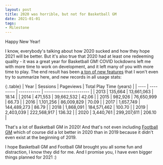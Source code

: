 ```yaml
---
layout: post
title: 2020 was horrible, but not for Basketball GM
date: 2021-01-01
tags:
- Milestone
---
```


Happy New Year!

I know, everybody's talking about how 2020 sucked and how they hope 2021 will be better. But it's also true that 2020 had at least one redeeming quality - it was a great year for Basketball GM! COVID lockdowns left me with more time to work on development, and it left many of you with more time to play. The end result has been [a ton of new features](/changelog/) that I won't even try to summarize here, and new records in all usage stats:

{:.table}
| Year | Sessions  | Pageviews   | Total Play Time (years) |
| ---- | --------- | ----------- | ----------------------- |
| 2013 | 135,664   | 13,661,063  | 18.14                   |
| 2014 | 471,553   | 39,662,532  | 42.06                   |
| 2015 | 982,926   | 76,650,999  | 66.73                   |
| 2016 | 1,101,256 | 86,009,829  | 70.09                   |
| 2017 | 1,657,749 | 144,489,273 | 86.79                   |
| 2018 | 1,868,091 | 184,571,462 | 100.70                  |
| 2019 | 2,403,039 | 222,568,917 | 136.32                  |
| 2020 | 3,440,761 | 299,207,611 | 206.10                  |

That's a lot of Basketball GM in 2020! And that's not even including [Football GM](https://football-gm.com/) which of course did a lot better in 2020 than in 2019 because it didn't even exist at the beginning of 2019.

I hope Basketball GM and Football GM brought you all some fun and distraction, I know they did for me. And I promise you, I have even bigger things planned for 2021 :)

<!--more-->

<div id="chart_div_1"></div>
<div id="chart_div_2"></div>
<div id="chart_div_3"></div>
<script type="text/javascript" src="https://www.gstatic.com/charts/loader.js"></script>
<script type="text/javascript">
google.charts.load('current', {packages: ['corechart', 'line']});
google.charts.setOnLoadCallback(() => {
  const data = new google.visualization.DataTable();
  data.addColumn('string', 'Year');
  data.addColumn('number', 'Value');
  data.addRows([
    ['2013', 135664],
    ['2014', 471553],
    ['2015', 982926],
    ['2016', 1101256],
    ['2017', 1657749],
    ['2018', 1868091],
    ['2019', 2403039],
    ['2020', 3440761]
  ]);

  const data2 = new google.visualization.DataTable();
  data2.addColumn('string', 'Year');
  data2.addColumn('number', 'Value');
  data2.addRows([
    ['2013', 13661063],
    ['2014', 39662532],
    ['2015', 76650999],
    ['2016', 86009829],
    ['2017', 144489273],
    ['2018', 184571462],
    ['2019', 222568917],
    ['2020', 299207611]
  ]);

  const data3 = new google.visualization.DataTable();
  data3.addColumn('string', 'Year');
  data3.addColumn('number', 'Value');
  data3.addRows([
    ['2013', 18.14],
    ['2014', 42.06],
    ['2015', 66.73],
    ['2016', 70.09],
    ['2017', 86.79],
    ['2018', 100.70],
    ['2019', 136.32],
    ['2020', 206.10]
  ]);

  const options = {
    legend: { position: 'none' },
    lineWidth: 5,
    pointSize: 20,
    vAxis: { format: 'short' }
  };

  const chart = new google.visualization.LineChart(document.getElementById('chart_div_1'));
  chart.draw(data, {
    ...options,
    colors: ['red'],
    title: 'Sessions',
  });

  const chart2 = new google.visualization.LineChart(document.getElementById('chart_div_2'));
  chart2.draw(data2, {
    ...options,
    colors: ['green'],
    title: 'Pageviews',
  });

  const chart3 = new google.visualization.LineChart(document.getElementById('chart_div_3'));
  chart3.draw(data3, {
    ...options,
    colors: ['blue'],
    title: 'Total Play Time (years)',
  });
});
</script>
